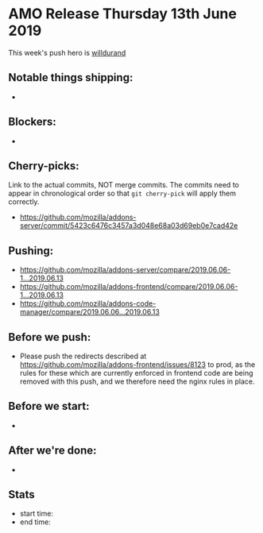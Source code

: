 # AMO Release Thursday 13th June 2019

This week's push hero is [willdurand](https://github.com/willdurand)

## Notable things shipping:

*

## Blockers:

*

## Cherry-picks:

Link to the actual commits, NOT merge commits. The commits need to appear
in chronological order so that `git cherry-pick` will apply them correctly.

* https://github.com/mozilla/addons-server/commit/5423c6476c3457a3d048e68a03d69eb0e7cad42e

## Pushing:

- https://github.com/mozilla/addons-server/compare/2019.06.06-1...2019.06.13
- https://github.com/mozilla/addons-frontend/compare/2019.06.06-1...2019.06.13
- https://github.com/mozilla/addons-code-manager/compare/2019.06.06...2019.06.13

## Before we push:

* Please push the redirects described at https://github.com/mozilla/addons-frontend/issues/8123 to prod, as the rules for these which are currently enforced in frontend code are being removed with this push, and we therefore need the nginx rules in place.

## Before we start:

*

## After we're done:

* 

## Stats

- start time:
- end time:

